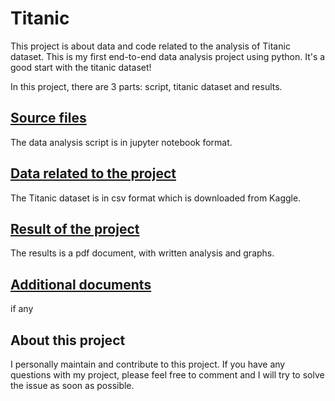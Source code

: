 # Titanic
This project is about data and code related to the analysis of Titanic dataset.  This is my first end-to-end data analysis project using python.  It's a good start with the titanic dataset!

In this project, there are 3 parts: script, titanic dataset and results.

## [Source files](src/titanic.ipynb)
The data analysis script is in jupyter notebook format.  

## [Data related to the project](data/titanic.csv)
The Titanic dataset is in csv format which is downloaded from Kaggle.

## [Result of the project](results/Titanic.pdf)
The results is a pdf document, with written analysis and graphs.

## [Additional documents](doc)
if any

## About this project
I personally maintain and contribute to this project.  If you have any questions with my project, please feel free to comment and I will try to solve the issue as soon as possible.
